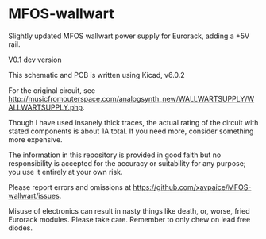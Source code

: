 # MFOS-wallwart

Slightly updated MFOS wallwart power supply for Eurorack, adding a +5V rail.

V0.1 dev version

This schematic and PCB is written using Kicad, v6.0.2

For the original circuit, see http://musicfromouterspace.com/analogsynth_new/WALLWARTSUPPLY/WALLWARTSUPPLY.php.

Though I have used insanely thick traces, the actual rating of the circuit with
stated components is about 1A total.  If you need more, consider something more
expensive.

The information in this repository is provided in good faith but no
responsibility is accepted for the accuracy or suitability for any purpose; you
use it entirely at your own risk.

Please report errors and omissions at
https://github.com/xavpaice/MFOS-wallwart/issues.

Misuse of electronics can result in nasty things like death, or, worse, fried
Eurorack modules.  Please take care.  Remember to only chew on lead free diodes.
